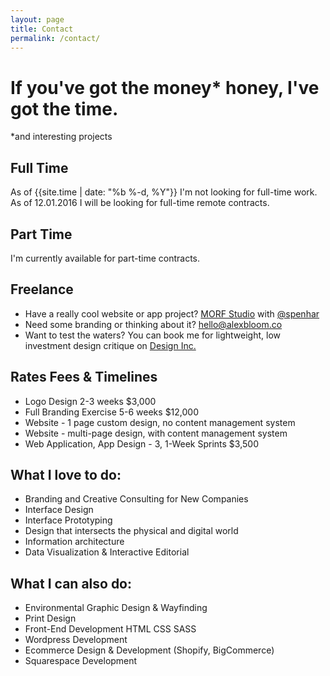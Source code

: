 ```yaml
---
layout: page
title: Contact
permalink: /contact/
---
```


# If you've got the money\* honey, I've got the time.
\*and interesting projects

## Full Time

As of {{site.time | date: "%b %-d, %Y"}} I'm not looking for full-time work.
As of 12.01.2016 I will be looking for full-time remote contracts.

## Part Time
I'm currently available for part-time contracts.

## Freelance

- Have a really cool website or app project? [MORF Studio](http://morf.studio) with [@spenhar](https://http://twitter.com/spenhar)
- Need some branding or thinking about it? [hello@alexbloom.co](mailto:hello@alexbloom.co)
- Want to test the waters? You can book me for lightweight, low investment design critique on [Design Inc.](https://www.designinc.com/alexbloom/services/design-critique)

## Rates Fees & Timelines

- Logo Design 2-3 weeks $3,000
- Full Branding Exercise 5-6 weeks $12,000
- Website - 1 page custom design, no content management system
- Website - multi-page design, with content management system
- Web Application, App Design - 3, 1-Week Sprints $3,500


## What I love to do:

- Branding and Creative Consulting for New Companies
- Interface Design
- Interface Prototyping
- Design that intersects the physical and digital world
- Information architecture
- Data Visualization & Interactive Editorial

## What I can also do:

- Environmental Graphic Design & Wayfinding
- Print Design
- Front-End Development HTML CSS SASS
- Wordpress Development
- Ecommerce Design & Development (Shopify, BigCommerce)
- Squarespace Development
